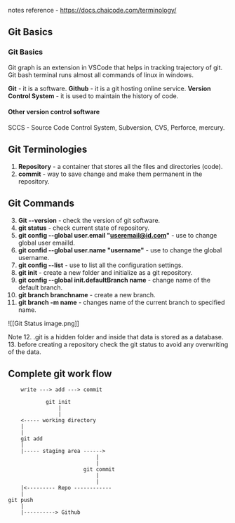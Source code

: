 
notes reference - https://docs.chaicode.com/terminology/
## Git Basics
### Git Basics 

Git graph is an extension in VSCode that helps in tracking trajectory of git.
Git bash terminal runs almost all commands of linux in windows.

**Git** - it is a software.
**Github** - it is a git hosting online service.
**Version Control System** - it is used to maintain the history of code.

#### Other version control software 
SCCS - Source Code Control System, Subversion, CVS, Perforce, mercury.

## Git Terminologies

1. **Repository** - a container that stores all the files and directories (code).
2. **commit** - way to save change and make them permanent in the repository.

## Git Commands 

3. **Git --version** - check the version of git software.
4. **git status** - check current state of repository.
5. **git config --global user.email "useremail@id.com"** - use to change global user emailId.
6. **git confid --global user.name "username"** - use to change the global username.
7. **git config --list** - use to list all the configuration settings.
8. **git init** - create a new folder and initialize as a git repository.
9. **git config --global init.defaultBranch  name** - change name of the default branch.
10. **git branch branchname** - create a new branch.
11. **git branch -m name** - changes name of the current branch to specified name.

![[Git Status image.png]]
 
Note 
12. .git is a hidden folder and inside that data is stored as a database.
13. before creating a repository check the git status to avoid any overwriting of the data.


## Complete git work flow


		write ---> add ---> commit 

				git init
					|
					|
		<----- working directory
		|
		|
		git add
		|
		|----- staging area ------>
								|
								|
							git commit 
								|
								|
	    |<--------- Repo ------------
		|
	git push
		|
		|----------> Github
